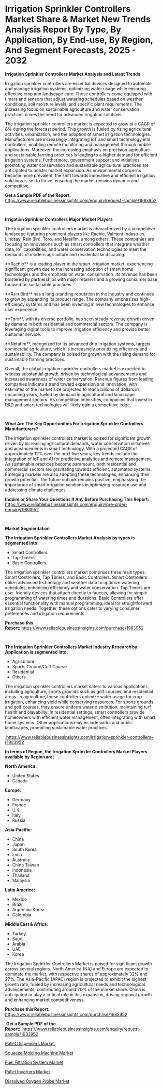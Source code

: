 <p><h1>Irrigation Sprinkler Controllers Market Share & Market New Trends Analysis Report By Type, By Application, By End-use, By Region, And Segment Forecasts, 2025 - 2032</h1></p><p><strong>Irrigation Sprinkler Controllers Market Analysis and Latest Trends</strong></p>
<p><p>Irrigation sprinkler controllers are essential devices designed to automate and manage irrigation systems, optimizing water usage while ensuring effective crop and landscape care. These controllers come equipped with timers and sensors that adjust watering schedules based on weather conditions, soil moisture levels, and specific plant requirements. The increasing focus on sustainable agriculture and water conservation practices drives the need for advanced irrigation solutions.</p><p>The irrigation sprinkler controllers market is expected to grow at a CAGR of 8% during the forecast period. This growth is fueled by rising agricultural activities, urbanization, and the adoption of smart irrigation technologies. Manufacturers are increasingly integrating IoT and smart technology into controllers, enabling remote monitoring and management through mobile applications. Moreover, the increasing emphasis on precision agriculture and sustainable farming practices is leading to a higher demand for efficient irrigation systems. Furthermore, government support and initiatives promoting water conservation and sustainable agricultural practices are anticipated to bolster market expansion. As environmental concerns become more prevalent, the shift towards innovative and efficient irrigation solutions is set to thrive, ensuring the market remains dynamic and competitive.</p></p>
<p><strong>Get a Sample PDF of the Report:&nbsp;</strong> <a href="https://www.reliablebusinessinsights.com/enquiry/request-sample/1983952?utm_campaign=75&utm_medium=2&utm_source=Github&utm_content=ia&utm_term=08042025&utm_id=irrigation-sprinkler-controllers">https://www.reliablebusinessinsights.com/enquiry/request-sample/1983952</a></p>
<p>&nbsp;</p>
<p><strong>Irrigation Sprinkler Controllers Major Market Players</strong></p>
<p><p>The irrigation sprinkler controllers market is characterized by a competitive landscape featuring prominent players like Rachio, Valmont Industries, Lindsay, Rain Bird, Toro, and Netafim, among others. These companies are focusing on innovations such as smart controllers that integrate weather data, IoT capabilities, and water conservation technologies to meet the demands of modern agriculture and residential landscaping.</p><p>**Rachio** is a leading player in the smart irrigation market, experiencing significant growth due to the increasing adoption of smart home technologies and the emphasis on water conservation. Its revenue has been bolstered by partnerships with major retailers and a growing consumer base focused on sustainable practices. </p><p>**Rain Bird** has a long-standing reputation in the industry and continues to grow by expanding its product range. The company emphasizes high-efficiency systems and has been investing in new technologies to enhance user experience. </p><p>**Toro**, with its diverse portfolio, has seen steady revenue growth driven by demand in both residential and commercial sectors. The company is leveraging digital tools to improve irrigation efficiency and provide better customer service.</p><p>**Netafim**, recognized for its advanced drip irrigation systems, targets commercial agriculture, which is increasingly prioritizing efficiency and sustainability. The company is poised for growth with the rising demand for sustainable farming practices.</p><p>Overall, the global irrigation sprinkler controllers market is expected to witness substantial growth, driven by technological advancements and increased awareness of water conservation. Revenue figures from leading companies indicate a trend toward expansion and innovation, with estimates of the market size projected to reach billions of dollars in upcoming years, fueled by demand in agricultural and landscape management sectors. As competition intensifies, companies that invest in R&D and smart technologies will likely gain a competitive edge.</p></p>
<p>&nbsp;</p>
<p><strong>What Are The Key Opportunities For Irrigation Sprinkler Controllers Manufacturers?</strong></p>
<p><p>The irrigation sprinkler controllers market is poised for significant growth, driven by increasing agricultural demands, water conservation initiatives, and advancements in smart technology. With a projected CAGR of approximately 12% over the next five years, key trends include the integration of IoT and AI for predictive analytics and remote management. As sustainable practices become paramount, both residential and commercial sectors are gravitating towards efficient, automated systems. Emerging markets are also adopting these technologies, enhancing their growth potential. The future outlook remains positive, emphasizing the importance of smart irrigation solutions in optimizing resource use and addressing climate challenges.</p></p>
<p><strong>Inquire or Share Your Questions If Any Before Purchasing This Report:</strong> <a href="https://www.reliablebusinessinsights.com/enquiry/pre-order-enquiry/1983952?utm_campaign=75&utm_medium=2&utm_source=Github&utm_content=ia&utm_term=08042025&utm_id=irrigation-sprinkler-controllers">https://www.reliablebusinessinsights.com/enquiry/pre-order-enquiry/1983952</a></p>
<p>&nbsp;</p>
<p><strong>Market Segmentation</strong></p>
<p><strong>The Irrigation Sprinkler Controllers Market Analysis by types is segmented into:</strong></p>
<p><ul><li>Smart Controllers</li><li>Tap Timers</li><li>Basic Controllers</li></ul></p>
<p><p>The irrigation sprinkler controllers market comprises three main types: Smart Controllers, Tap Timers, and Basic Controllers. Smart Controllers utilize advanced technology and weather data to optimize watering schedules, enhancing efficiency and water conservation. Tap Timers are user-friendly devices that attach directly to faucets, allowing for simple programming of watering times and durations. Basic Controllers offer essential functionality with manual programming, ideal for straightforward irrigation needs. Together, these options cater to varying consumer preferences and irrigation requirements.</p></p>
<p><strong>Purchase this Report:&nbsp;</strong><a href="https://www.reliablebusinessinsights.com/purchase/1983952?utm_campaign=75&utm_medium=2&utm_source=Github&utm_content=ia&utm_term=08042025&utm_id=irrigation-sprinkler-controllers">https://www.reliablebusinessinsights.com/purchase/1983952</a></p>
<p>&nbsp;</p>
<p><strong>The Irrigation Sprinkler Controllers Market Industry Research by Application is segmented into:</strong></p>
<p><ul><li>Agriculture</li><li>Sports Ground/Golf Course</li><li>Residential</li><li>Others</li></ul></p>
<p><p>The irrigation sprinkler controllers market caters to various applications, including agriculture, sports grounds such as golf courses, and residential areas. In agriculture, these controllers optimize water usage for crop irrigation, enhancing yield while conserving resources. For sports grounds and golf courses, they ensure uniform water distribution, maintaining turf health and playability. In residential settings, smart controllers provide homeowners with efficient water management, often integrating with smart home systems. Other applications may include parks and public landscapes, promoting sustainable water practices.</p></p>
<p><a href="https://www.reliablebusinessinsights.com/irrigation-sprinkler-controllers-r1983952?utm_campaign=75&utm_medium=2&utm_source=Github&utm_content=ia&utm_term=08042025&utm_id=irrigation-sprinkler-controllers">&nbsp;https://www.reliablebusinessinsights.com/irrigation-sprinkler-controllers-r1983952</a></p>
<p><strong>In terms of Region, the Irrigation Sprinkler Controllers Market Players available by Region are:</strong></p>
<p>
    <p> <strong> North America: </strong>
        <ul>
            <li>United States</li>
            <li>Canada</li>
        </ul>
        </p> 
    <p> <strong> Europe: </strong>
        <ul>
            <li>Germany</li>
            <li>France</li>
            <li>U.K.</li>
            <li>Italy</li>
            <li>Russia</li>
        </ul>
        </p> 
    <p> <strong> Asia-Pacific: </strong>
        <ul>
            <li>China</li>
            <li>Japan</li>
            <li>South Korea</li>
            <li>India</li>
            <li>Australia</li>
            <li>China Taiwan</li>
            <li>Indonesia</li>
            <li>Thailand</li>
            <li>Malaysia</li>
        </ul>
        </p> 
    <p> <strong> Latin America: </strong>
        <ul>
            <li>Mexico</li>
            <li>Brazil</li>
            <li>Argentina Korea</li>
            <li>Colombia</li>
        </ul>
        </p> 
    <p> <strong> Middle East & Africa: </strong>
        <ul>
            <li>Turkey</li>
            <li>Saudi</li>
            <li>Arabia</li>
            <li>UAE</li>
            <li>Korea</li>
        </ul>
    </p>
    </p>
<p><p>The Irrigation Sprinkler Controllers Market is poised for significant growth across several regions. North America (NA) and Europe are expected to dominate the market, with respective shares of approximately 32% and 27%. The Asia-Pacific (APAC) region is projected to exhibit the highest growth rate, fueled by increasing agricultural needs and technological advancements, contributing around 20% of the market share. China is anticipated to play a critical role in this expansion, driving regional growth and enhancing market competitiveness.</p></p>
<p><strong>Purchase this Report: </strong><a href="https://www.reliablebusinessinsights.com/purchase/1983952?utm_campaign=75&utm_medium=2&utm_source=Github&utm_content=ia&utm_term=08042025&utm_id=irrigation-sprinkler-controllers">https://www.reliablebusinessinsights.com/purchase/1983952</a></p>
<p>&nbsp;<strong>Get a Sample PDF of the Report:&nbsp;&nbsp;</strong><a href="https://www.reliablebusinessinsights.com/enquiry/request-sample/1983952?utm_campaign=75&utm_medium=2&utm_source=Github&utm_content=ia&utm_term=08042025&utm_id=irrigation-sprinkler-controllers">https://www.reliablebusinessinsights.com/enquiry/request-sample/1983952</a></p>
<p><strong></strong></p>
<p><p><a href="https://github.com/cwasicioaie/Market-Research-Report-List-1/blob/main/pallet-dispensers-market.md?utm_campaign=75&utm_medium=2&utm_source=Github&utm_content=ia&utm_term=08042025&utm_id=irrigation-sprinkler-controllers">Pallet Dispensers Market</a></p><p><a href="https://github.com/ebalabenoot/Market-Research-Report-List-1/blob/main/squeeze-molding-machine-market.md?utm_campaign=75&utm_medium=2&utm_source=Github&utm_content=ia&utm_term=08042025&utm_id=irrigation-sprinkler-controllers">Squeeze Molding Machine Market</a></p><p><a href="https://github.com/qianyateina/Market-Research-Report-List-1/blob/main/fuel-filtration-system-market.md?utm_campaign=75&utm_medium=2&utm_source=Github&utm_content=ia&utm_term=08042025&utm_id=irrigation-sprinkler-controllers">Fuel Filtration System Market</a></p><p><a href="https://github.com/handyiongikg/Market-Research-Report-List-1/blob/main/pallet-inverters-market.md?utm_campaign=75&utm_medium=2&utm_source=Github&utm_content=ia&utm_term=08042025&utm_id=irrigation-sprinkler-controllers">Pallet Inverters Market</a></p><p><a href="https://github.com/jensanohishi/Market-Research-Report-List-1/blob/main/dissolved-oxygen-probe-market.md?utm_campaign=75&utm_medium=2&utm_source=Github&utm_content=ia&utm_term=08042025&utm_id=irrigation-sprinkler-controllers">Dissolved Oxygen Probe Market</a></p></p>